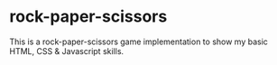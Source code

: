 # rock-paper-scissors
This is a rock-paper-scissors game implementation to show my basic HTML, CSS & Javascript skills. 


